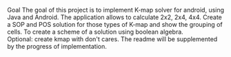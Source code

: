 Goal
The goal of this project is to implement K-map solver for android, using  Java and Android. The application allows to calculate 2x2, 2х4, 4x4. Create a SOP and POS solution for those types of K-map and show the grouping of cells. To create a scheme of a solution using boolean algebra.   
Optional: create kmap with don't cares. 
The readme will be supplemented by the progress of implementation. 
 
